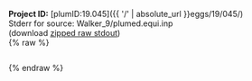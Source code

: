 **Project ID:** [plumID:19.045]({{ '/' | absolute_url }}eggs/19/045/)  
Stderr for source:  Walker_9/plumed.equi.inp   
(download [zipped raw stdout](plumed.equi.inp.plumed.stdout.txt.zip))  
{% raw %}
<pre>
</pre>
{% endraw %}
